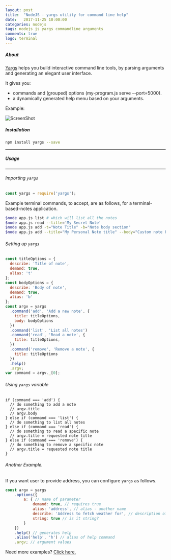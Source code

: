 ```yaml
---
layout: post
title:  "NodeJS - yargs utility for command line help"
date:   2017-11-25 10:00:00
categories: nodejs
tags: nodejs js yargs commandline arguments
comments: true
logo: terminal
---
```


##### About

[Yargs](https://www.npmjs.com/package/yargs) helps you build interactive command line tools, by parsing arguments and generating an elegant user interface.

It gives you:

* commands and (grouped) options (my-program.js serve --port=5000).
* a dynamically generated help menu based on your arguments.

Example:

![ScreenShot](https://raw.githubusercontent.com/yargs/yargs/HEAD/screen.png)

##### Installation

```sh
npm install yargs --save
```

---

##### Usage

---

###### Importing `yargs`
```javascript
const yargs = require('yargs');
```

Example terminal commands, to accept, are as follows, for a terminal-based-notes application.

```sh
$node app.js list # which will list all the notes
$node app.js read --title='My Secret Note'
$node app.js add -t="Note Title" -b="Note body section"
$node app.js add --title="My Personal Note title" --body="Custom note body"
```

###### Setting up `yargs`
```javascript
const titleOptions = {
  describe: 'Title of note',
  demand: true,
  alias: 't'
};
const bodyOptions = {
  describe: 'Body of note',
  demand: true,
  alias: 'b'
};
const argv = yargs
  .command('add', 'Add a new note', {
    title: titleOptions,
    body: bodyOptions
  })
  .command('list', 'List all notes')
  .command('read', 'Read a note', {
    title: titleOptions,
  })
  .command('remove', 'Remove a note', {
    title: titleOptions
  })
  .help()
  .argv;
var command = argv._[0];
```

###### Using `yargs` variable

```
if (command === 'add') {
  // do something to add a note
  // argv.title 
  // argv.body
} else if (command === 'list') {
  // do something to list all notes
} else if (command === 'read') {
  // do something to read a specific note
  // argv.title = requested note title
} else if (command === 'remove') {
  // do something to remove a specific note
  // argv.title = requested note title
}
```

###### Another Example.

If you want user to provide address, you can configure `yargs` as follows.

```javascript
const argv = yargs
    .options({
        a: { // name of parameter
            demand: true, // requires true
            alias: 'address', // alias - another name
            describe: 'Address to fetch weather for', // description of command. It will be displayed in help
            string: true // is it string? 
        }
    })
    .help() // generates help
    .alias('help', 'h') // alias of help command
    .argv; // argument values
```

Need more examples? [Click here.](https://github.com/yargs/yargs/blob/HEAD/docs/examples.md)